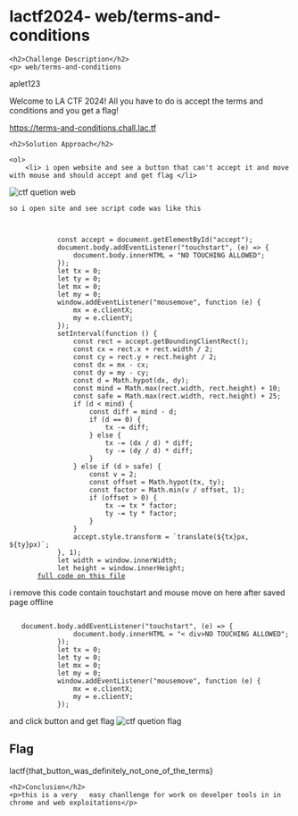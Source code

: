 
<!DOCTYPE html>
<html>

<body>
    <h1>lactf2024- web/terms-and-conditions</h1>

    <h2>Challenge Description</h2>
    <p> web/terms-and-conditions
aplet123

Welcome to LA CTF 2024! All you have to do is accept the terms and conditions and you get a flag!

https://terms-and-conditions.chall.lac.tf
 
</p>

    <h2>Solution Approach</h2>
    
    <ol>
        <li> i open website and see a button that can't accept it and move with mouse and should accept and get flag </li>
 <img src=" https://phantom1ss.github.io/blog/2024/lactf2024/termsandconditions/web.png" alt="ctf quetion web" class="inline"/>

    so i open site and see script code was like this
<pre><code>
 
            const accept = document.getElementById("accept");
            document.body.addEventListener("touchstart", (e) => {
                document.body.innerHTML = "<iv><h 1>NO TOUCHING ALLOWED</h 1></d iv>";
            });
            let tx = 0;
            let ty = 0;
            let mx = 0;
            let my = 0;
            window.addEventListener("mousemove", function (e) {
                mx = e.clientX;
                my = e.clientY;
            });
            setInterval(function () {
                const rect = accept.getBoundingClientRect();
                const cx = rect.x + rect.width / 2;
                const cy = rect.y + rect.height / 2;
                const dx = mx - cx;
                const dy = my - cy;
                const d = Math.hypot(dx, dy);
                const mind = Math.max(rect.width, rect.height) + 10;
                const safe = Math.max(rect.width, rect.height) + 25;
                if (d < mind) {
                    const diff = mind - d;
                    if (d == 0) {
                        tx -= diff;
                    } else {
                        tx -= (dx / d) * diff;
                        ty -= (dy / d) * diff;
                    }
                } else if (d > safe) {
                    const v = 2;
                    const offset = Math.hypot(tx, ty);
                    const factor = Math.min(v / offset, 1);
                    if (offset > 0) {
                        tx -= tx * factor;
                        ty -= ty * factor;
                    }
                }
                accept.style.transform = `translate(${tx}px, ${ty}px)`;
            }, 1);
            let width = window.innerWidth;
            let height = window.innerHeight;
       <a href="https://phantom1ss.github.io/blog/2024/lactf2024/termsandconditions/Document.html">full code on this file</a>
</code></pre>
i remove this code contain touchstart and mouse move on here after saved page offline 
<pre><code>
   document.body.addEventListener("touchstart", (e) => {
                document.body.innerHTML = "< div><h 1>NO TOUCHING ALLOWED</h 1></ div>";
            });
            let tx = 0;
            let ty = 0;
            let mx = 0;
            let my = 0;
            window.addEventListener("mousemove", function (e) {
                mx = e.clientX;
                my = e.clientY;
            });
</code></pre>
and click button and get flag
 <img src=" https://phantom1ss.github.io/blog/2024/lactf2024/termsandconditions/flag.png" alt="ctf quetion flag" class="inline"/>
    </ol>
<br>
    <h2>Flag</h2>
    <p class="flag">lactf{that_button_was_definitely_not_one_of_the_terms}
</p>

    <h2>Conclusion</h2>
    <p>this is a very   easy chanllenge for work on develper tools in in chrome and web exploitations</p>
</body>
</html>


 

